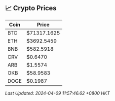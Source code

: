 ## 📈 Crypto Prices

| Coin | Price |
| ---- | ----- |
| BTC | $71317.1625 |
| ETH | $3692.5459 |
| BNB | $582.5918 |
| CRV | $0.6470 |
| ARB | $1.5574 |
| OKB | $58.9583 |
| DOGE | $0.1987 |

_Last Updated: 2024-04-09 11:57:46.62 +0800 HKT_